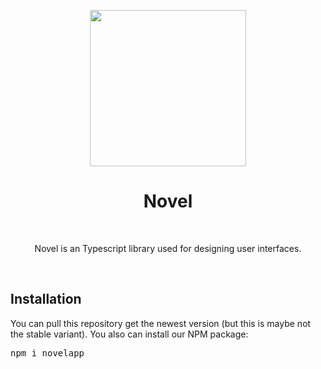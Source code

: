  <p align="center"><img src="https://i.imgur.com/F0Pnoho.png" width="250" height="250"> </p>
<h1 align="center"> Novel </h1>
<br>
<p align="center">Novel is an Typescript library used for designing user interfaces.</p>
<br>
<h2> Installation</h2>
<p>You can pull this repository get the newest version (but this is maybe not the stable variant). You also can install our NPM package:
<pre>
npm i novelapp</pre>

